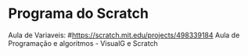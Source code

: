 # Programa do Scratch
Aula de Variaveis:
#https://scratch.mit.edu/projects/498339184
Aula de Programação e algoritmos - VisualG e Scratch
